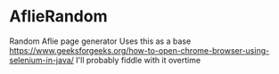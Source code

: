 # AflieRandom
Random Aflie page generator
Uses this as a base https://www.geeksforgeeks.org/how-to-open-chrome-browser-using-selenium-in-java/
I'll probably fiddle with it overtime
